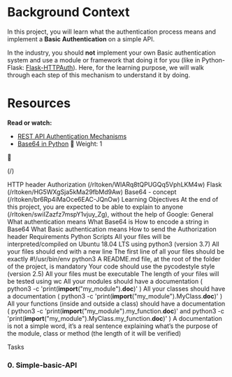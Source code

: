 # Background Context

In this project, you will learn what the authentication process means and implement a **Basic Authentication** on a simple API.

In the industry, you should **not** implement your own Basic authentication system and use a module or framework that doing it for you (like in Python-Flask: [Flask-HTTPAuth]()). Here, for the learning purpose, we will walk through each step of this mechanism to understand it by doing.



# Resources

**Read or watch:**
- [REST API Authentication Mechanisms]()
- [Base64 in Python]()
 Weight: 1



(/)

HTTP header Authorization (/rltoken/WlARq8tQPUGQq5VphLKM4w)
Flask (/rltoken/HG5WXgSja5kMa29fbMd9Aw)
Base64 - concept (/rltoken/br6Rp4iMaOce6EAC-JQnOw)
Learning Objectives
At the end of this project, you are expected to be able to explain to anyone
(/rltoken/swiIZazfz7mspY1vjuy_Zg), without the help of Google:
General
What authentication means
What Base64 is
How to encode a string in Base64
What Basic authentication means
How to send the Authorization header
Requirements
Python Scripts
All your files will be interpreted/compiled on Ubuntu 18.04 LTS using python3 (version 3.7)
All your files should end with a new line
The first line of all your files should be exactly #!/usr/bin/env python3
A README.md file, at the root of the folder of the project, is mandatory
Your code should use the pycodestyle style (version 2.5)
All your files must be executable
The length of your files will be tested using wc
All your modules should have a documentation ( python3 -c
'print(__import__("my_module").__doc__)' )
All your classes should have a documentation ( python3 -c
'print(__import__("my_module").MyClass.__doc__)' )
All your functions (inside and outside a class) should have a documentation ( python3 -c
'print(__import__("my_module").my_function.__doc__)' and python3 -c
'print(__import__("my_module").MyClass.my_function.__doc__)' )
A documentation is not a simple word, it’s a real sentence explaining what’s the purpose of the
module, class or method (the length of it will be verified)

Tasks

### 0. Simple-basic-API
